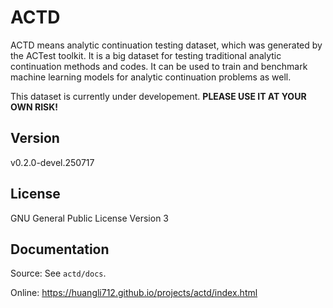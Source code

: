# ACTD

ACTD means analytic continuation testing dataset, which was generated by the ACTest toolkit. It is a big dataset for testing traditional analytic continuation methods and codes. It can be used to train and benchmark machine learning models for analytic continuation problems as well.

This dataset is currently under developement. **PLEASE USE IT AT YOUR OWN RISK!**

## Version

v0.2.0-devel.250717

## License

GNU General Public License Version 3

## Documentation

Source: See `actd/docs`.

Online: https://huangli712.github.io/projects/actd/index.html

